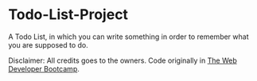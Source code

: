 ﻿# Todo-List-Project

A Todo List, in which you can write something in order to remember what you are supposed to do.

Disclaimer: All credits goes to the owners.
Code originally in [The Web Developer Bootcamp](https://www.udemy.com/course/the-web-developer-bootcamp/).
